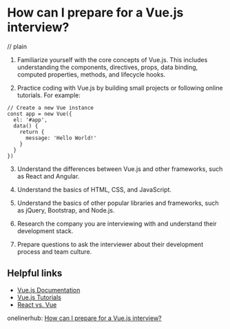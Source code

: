 # How can I prepare for a Vue.js interview?
// plain

1. Familiarize yourself with the core concepts of Vue.js. This includes understanding the components, directives, props, data binding, computed properties, methods, and lifecycle hooks.

2. Practice coding with Vue.js by building small projects or following online tutorials. For example:

```
// Create a new Vue instance
const app = new Vue({
  el: '#app',
  data() {
    return {
      message: 'Hello World!'
    }
  }
})
```

3. Understand the differences between Vue.js and other frameworks, such as React and Angular.

4. Understand the basics of HTML, CSS, and JavaScript.

5. Understand the basics of other popular libraries and frameworks, such as jQuery, Bootstrap, and Node.js.

6. Research the company you are interviewing with and understand their development stack.

7. Prepare questions to ask the interviewer about their development process and team culture.

## Helpful links
- [Vue.js Documentation](https://vuejs.org/v2/guide/)
- [Vue.js Tutorials](https://www.tutorialspoint.com/vuejs/index.htm)
- [React vs. Vue](https://www.freecodecamp.org/news/react-vs-vue-which-is-better-for-web-development-in-2020/)

onelinerhub: [How can I prepare for a Vue.js interview?](https://onelinerhub.com/vue.js/how-can-i-prepare-for-a-vue-js-interview)